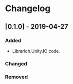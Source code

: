 # Changelog

## [0.1.0] - 2019-04-27

### Added

- Librarioh.Unity.IO code.

### Changed

### Removed
